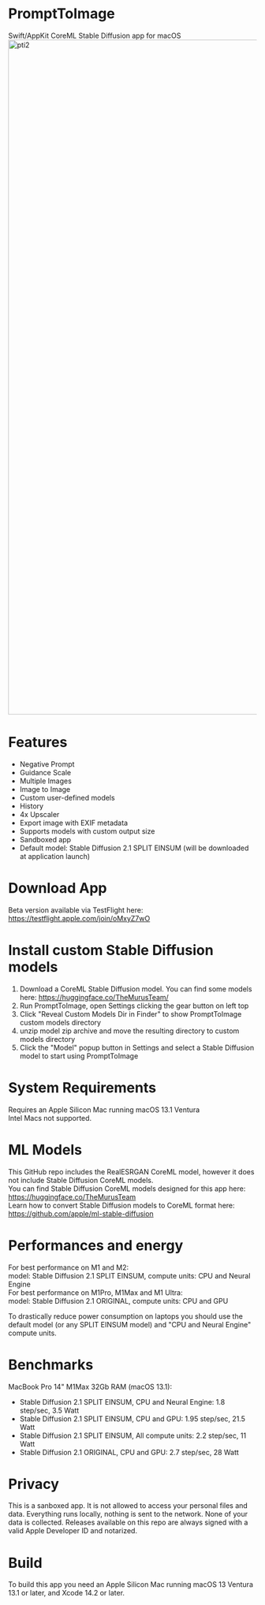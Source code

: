 # PromptToImage
Swift/AppKit CoreML Stable Diffusion app for macOS
<img width="1369" alt="pti2" src="https://user-images.githubusercontent.com/27217431/209742328-6286bb18-fa36-40e2-b1d1-639aadd09cf5.png">


# Features
- Negative Prompt
- Guidance Scale
- Multiple Images
- Image to Image
- Custom user-defined models
- History
- 4x Upscaler 
- Export image with EXIF metadata
- Supports models with custom output size
- Sandboxed app
- Default model: Stable Diffusion 2.1 SPLIT EINSUM (will be downloaded at application launch)

# Download App 
Beta version available via TestFlight here: https://testflight.apple.com/join/oMxyZ7wO

# Install custom Stable Diffusion models<br>
1. Download a CoreML Stable Diffusion model. You can find some models here: https://huggingface.co/TheMurusTeam/
2. Run PromptToImage, open Settings clicking the gear button on left top
3. Click "Reveal Custom Models Dir in Finder" to show PromptToImage custom models directory
4. unzip model zip archive and move the resulting directory to custom models directory
5. Click the "Model" popup button in Settings and select a Stable Diffusion model to start using PromptToImage

# System Requirements
Requires an Apple Silicon Mac running macOS 13.1 Ventura<br>
Intel Macs not supported.

# ML Models
This GitHub repo includes the RealESRGAN CoreML model, however it does not include Stable Diffusion CoreML models.<br>
You can find Stable Diffusion CoreML models designed for this app here:
https://huggingface.co/TheMurusTeam<br>
Learn how to convert Stable Diffusion models to CoreML format here: https://github.com/apple/ml-stable-diffusion

# Performances and energy
For best performance on M1 and M2:<br>
model: Stable Diffusion 2.1 SPLIT EINSUM, compute units: CPU and Neural Engine<br>
For best performance on M1Pro, M1Max and M1 Ultra:<br>
model: Stable Diffusion 2.1 ORIGINAL, compute units: CPU and GPU<br>

To drastically reduce power consumption on laptops you should use the default model (or any SPLIT EINSUM model) and "CPU and Neural Engine" compute units.<br>

# Benchmarks 
MacBook Pro 14" M1Max 32Gb RAM (macOS 13.1):
- Stable Diffusion 2.1 SPLIT EINSUM, CPU and Neural Engine:  1.8 step/sec,   3.5 Watt
- Stable Diffusion 2.1 SPLIT EINSUM, CPU and GPU:            1.95 step/sec,  21.5 Watt
- Stable Diffusion 2.1 SPLIT EINSUM, All compute units:      2.2 step/sec,   11 Watt
- Stable Diffusion 2.1 ORIGINAL, CPU and GPU:                2.7 step/sec,   28 Watt


# Privacy
This is a sanboxed app. It is not allowed to access your personal files and data. Everything runs locally, nothing is sent to the network. None of your data is collected. Releases available on this repo are always signed with a valid Apple Developer ID and notarized. <br>

# Build 
To build this app you need an Apple Silicon Mac running macOS 13 Ventura 13.1 or later, and Xcode 14.2 or later.






